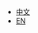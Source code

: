 <!-- * Getting started

  * [Quick start](en/quickstart.md)
  * [Writing more pages](en/more-pages.md)
  * [Custom navbar](en/custom-navbar.md)
  * [Cover page](en/cover.md)

* Configuration
  * [Configuration](en/configuration.md)
  * [Themes](en/themes.md)
  * [Using plugins](en/plugins.md)
  * [Markdown configuration](en/markdown.md)
  * [Language highlight](en/language-highlight.md) -->

* [中文](/)
* [EN](/en/)